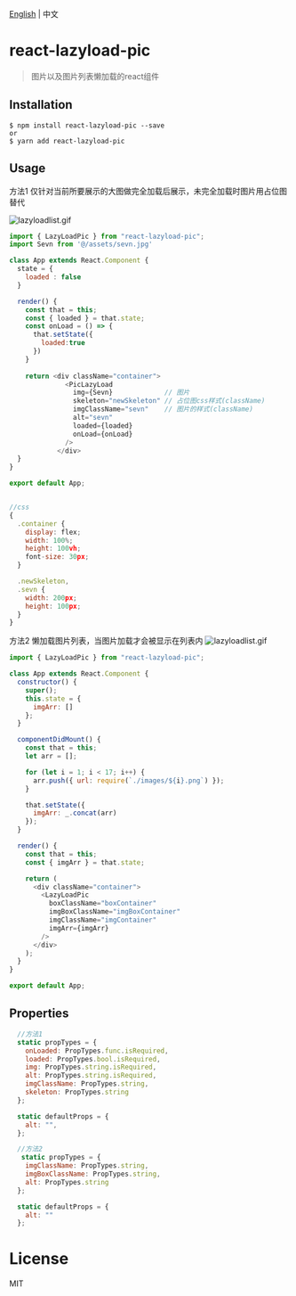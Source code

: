 [English](https://github.com/ShowPenZ/react-lazyload-pic/blob/master/README_en-US.md) | 中文


# react-lazyload-pic

> 图片以及图片列表懒加载的react组件

## Installation

```
$ npm install react-lazyload-pic --save
or
$ yarn add react-lazyload-pic
```

## Usage 
方法1 仅针对当前所要展示的大图做完全加载后展示，未完全加载时图片用占位图替代

![lazyloadlist.gif](https://i.loli.net/2019/12/09/1SF9QoBCuiMOW63.gif)
```javascript
import { LazyLoadPic } from "react-lazyload-pic";
import Sevn from '@/assets/sevn.jpg'

class App extends React.Component {
  state = {
    loaded : false
  }

  render() {
    const that = this;
    const { loaded } = that.state;
    const onLoad = () => {
      that.setState({
        loaded:true
      })
    }
   
    return <div className="container"> 
              <PicLazyLoad
                img={Sevn}             // 图片
                skeleton="newSkeleton" // 占位图css样式(className)
                imgClassName="sevn"    // 图片的样式(className)
                alt="sevn"
                loaded={loaded}
                onLoad={onLoad}
              /> 
            </div>
  }
}

export default App;


//css 
{
  .container {
    display: flex;
    width: 100%;
    height: 100vh;
    font-size: 30px;
  }

  .newSkeleton,
  .sevn {
    width: 200px;
    height: 100px;
  }
}

```
方法2 懒加载图片列表，当图片加载才会被显示在列表内
![lazyloadlist.gif](https://i.loli.net/2019/12/09/4dNFHoXhxE3jmcy.gif)
```javascript
import { LazyLoadPic } from "react-lazyload-pic";

class App extends React.Component {
  constructor() {
    super();
    this.state = {
      imgArr: []
    };
  }

  componentDidMount() {
    const that = this;
    let arr = [];

    for (let i = 1; i < 17; i++) {
      arr.push({ url: require(`./images/${i}.png`) });
    }

    that.setState({
      imgArr: _.concat(arr)
    });
  }

  render() {
    const that = this;
    const { imgArr } = that.state;

    return (
      <div className="container">
        <LazyLoadPic
          boxClassName="boxContainer"
          imgBoxClassName="imgBoxContainer"
          imgClassName="imgContainer"
          imgArr={imgArr}
        />
      </div>
    );
  }
}

export default App;

```


## Properties

```javascript 
  //方法1
  static propTypes = {
    onLoaded: PropTypes.func.isRequired,
    loaded: PropTypes.bool.isRequired,
    img: PropTypes.string.isRequired,
    alt: PropTypes.string.isRequired,
    imgClassName: PropTypes.string,
    skeleton: PropTypes.string
  };

  static defaultProps = {
    alt: "",
  };

  //方法2
   static propTypes = {
    imgClassName: PropTypes.string,
    imgBoxClassName: PropTypes.string,
    alt: PropTypes.string
  };

  static defaultProps = {
    alt: ""
  };
```

# License

MIT
